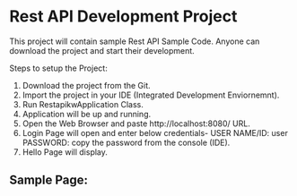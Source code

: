 # Rest API Development Project
This project will contain sample Rest API Sample Code. Anyone can download the project and start their development.

Steps to setup the Project:

1. Download the project from the Git.
2. Import the project in your IDE (Integrated Development Enviornemnt).
3. Run RestapikwApplication Class.
4. Application will be up and running.
5. Open the Web Browser and paste http://localhost:8080/ URL.
6. Login Page will open and enter below credentials-
  USER NAME/ID: user
  PASSWORD: copy the password from the console (IDE).
7. Hello Page will display.

## Sample Page:

